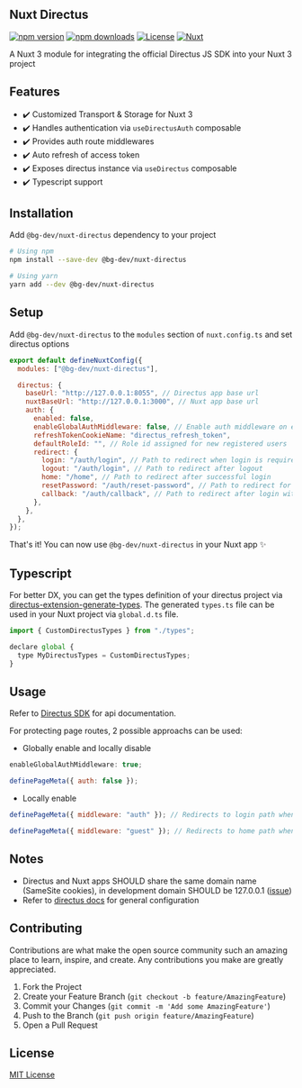 ## Nuxt Directus

[![npm version][npm-version-src]][npm-version-href]
[![npm downloads][npm-downloads-src]][npm-downloads-href]
[![License][license-src]][license-href]
[![Nuxt][nuxt-src]][nuxt-href]

A Nuxt 3 module for integrating the official Directus JS SDK into your Nuxt 3 project

## Features

- ✔️ Customized Transport & Storage for Nuxt 3
- ✔️ Handles authentication via `useDirectusAuth`
  composable
- ✔️ Provides auth route middlewares
- ✔️ Auto refresh of access token
- ✔️ Exposes directus instance via `useDirectus` composable
- ✔️ Typescript support

## Installation

Add `@bg-dev/nuxt-directus` dependency to your project

```bash
# Using npm
npm install --save-dev @bg-dev/nuxt-directus

# Using yarn
yarn add --dev @bg-dev/nuxt-directus
```

## Setup

Add `@bg-dev/nuxt-directus` to the `modules` section of `nuxt.config.ts` and set directus options

```js
export default defineNuxtConfig({
  modules: ["@bg-dev/nuxt-directus"],

  directus: {
    baseUrl: "http://127.0.0.1:8055", // Directus app base url
    nuxtBaseUrl: "http://127.0.0.1:3000", // Nuxt app base url
    auth: {
      enabled: false,
      enableGlobalAuthMiddleware: false, // Enable auth middleware on every page
      refreshTokenCookieName: "directus_refresh_token",
      defaultRoleId: "", // Role id assigned for new registered users
      redirect: {
        login: "/auth/login", // Path to redirect when login is required
        logout: "/auth/login", // Path to redirect after logout
        home: "/home", // Path to redirect after successful login
        resetPassword: "/auth/reset-password", // Path to redirect for password reset
        callback: "/auth/callback", // Path to redirect after login with provider
      },
    },
  },
});
```

That's it! You can now use `@bg-dev/nuxt-directus` in your Nuxt app ✨

## Typescript

For better DX, you can get the types definition of your directus project via [directus-extension-generate-types](https://github.com/maltejur/directus-extension-generate-types). The generated `types.ts` file can be used in your Nuxt project via `global.d.ts` file.

```js
import { CustomDirectusTypes } from "./types";

declare global {
  type MyDirectusTypes = CustomDirectusTypes;
}
```

## Usage

Refer to [Directus SDK](https://github.com/directus/sdk) for api documentation.

For protecting page routes, 2 possible approachs can be used:

- Globally enable and locally disable

```js
enableGlobalAuthMiddleware: true;
```

```js
definePageMeta({ auth: false });
```

- Locally enable

```js
definePageMeta({ middleware: "auth" }); // Redirects to login path when not loggedIn
```

```js
definePageMeta({ middleware: "guest" }); // Redirects to home path when loggedIn
```

## Notes

- Directus and Nuxt apps SHOULD share the same domain name (SameSite cookies), in development domain SHOULD be 127.0.0.1 ([issue](https://github.com/unjs/ofetch/issues/156))
- Refer to [directus docs](https://docs.directus.io/self-hosted/sso.html) for general configuration

## Contributing

Contributions are what make the open source community such an amazing place to learn, inspire, and create. Any contributions you make are greatly appreciated.

1. Fork the Project
2. Create your Feature Branch (`git checkout -b feature/AmazingFeature`)
3. Commit your Changes (`git commit -m 'Add some AmazingFeature'`)
4. Push to the Branch (`git push origin feature/AmazingFeature`)
5. Open a Pull Request

## License

[MIT License](./LICENSE)

<!-- Badges -->

[npm-version-src]: https://img.shields.io/npm/v/@bg-dev/nuxt-directus/latest.svg?style=flat&colorA=18181B&colorB=28CF8D
[npm-version-href]: https://npmjs.com/package/@bg-dev/nuxt-directus
[npm-downloads-src]: https://img.shields.io/npm/dm/@bg-dev/nuxt-directus.svg?style=flat&colorA=18181B&colorB=28CF8D
[npm-downloads-href]: https://npmjs.com/package/@bg-dev/nuxt-directus
[license-src]: https://img.shields.io/npm/l/@bg-dev/nuxt-directus.svg?style=flat&colorA=18181B&colorB=28CF8D
[license-href]: https://npmjs.com/package/@bg-dev/nuxt-directus
[nuxt-src]: https://img.shields.io/badge/Nuxt-18181B?logo=nuxt.js
[nuxt-href]: https://nuxt.com
